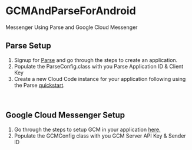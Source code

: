 # GCMAndParseForAndroid
Messenger Using Parse and Google Cloud Messenger

<h2>Parse Setup</h2>
<ol>
  <li>Signup for <a href="http://parse.com">Parse</a> and go through the steps to create an application.</li>
  <li>Populate the ParseConfig.class with you Parse Application ID & Client Key</li>
  <li>Create a new Cloud Code instance for your application following using the Parse <a href="https://www.parse.com/apps/quickstart">quickstart</a>.</li>
</ol>
</br>
<h2>Google Cloud Messenger Setup</h2>
<ol>
    <li>Go through the steps to setup GCM in your application <a href="https://goo.gl/uWvVT9">here.</a></li> 
    <li>Populate the GCMConfig class with you GCM Server API Key & Sender ID</li>
</ol>


